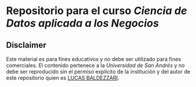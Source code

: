# Repositorio para el curso *Ciencia de Datos aplicada a los Negocios*

## Disclaimer

Este material es para fines educativos y no debe ser utilizado para fines comerciales. El contenido pertenece a la *Universidad de San Andrés* y no debe ser reproducido sin el permiso explícito de la institución y del autor de este repositorio quien es [LUCAS BALDEZZARI](https://www.linkedin.com/feed/).
